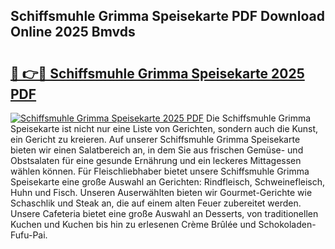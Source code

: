## Schiffsmuhle Grimma Speisekarte PDF Download Online 2025 Bmvds

# <h2><a href="http://gc7mf0.nevu.top/?p=Schiffsmuhle+Grimma+Speisekarte">🔗 👉🔴 Schiffsmuhle Grimma Speisekarte 2025 PDF</a></h2>

[![Schiffsmuhle Grimma Speisekarte 2025 PDF](https://i.imgur.com/dBaPXMq.png)](http://gc7mf0.nevu.top/?p=Schiffsmuhle+Grimma+Speisekarte)
Die Schiffsmuhle Grimma Speisekarte ist nicht nur eine Liste von Gerichten, sondern auch die Kunst, ein Gericht zu kreieren. Auf unserer Schiffsmuhle Grimma Speisekarte bieten wir einen Salatbereich an, in dem Sie aus frischen Gemüse- und Obstsalaten für eine gesunde Ernährung und ein leckeres Mittagessen wählen können. Für Fleischliebhaber bietet unsere Schiffsmuhle Grimma Speisekarte eine große Auswahl an Gerichten: Rindfleisch, Schweinefleisch, Huhn und Fisch. Unseren Auserwählten bieten wir Gourmet-Gerichte wie Schaschlik und Steak an, die auf einem alten Feuer zubereitet werden. Unsere Cafeteria bietet eine große Auswahl an Desserts, von traditionellen Kuchen und Kuchen bis hin zu erlesenen Crème Brûlée und Schokoladen-Fufu-Pai.
